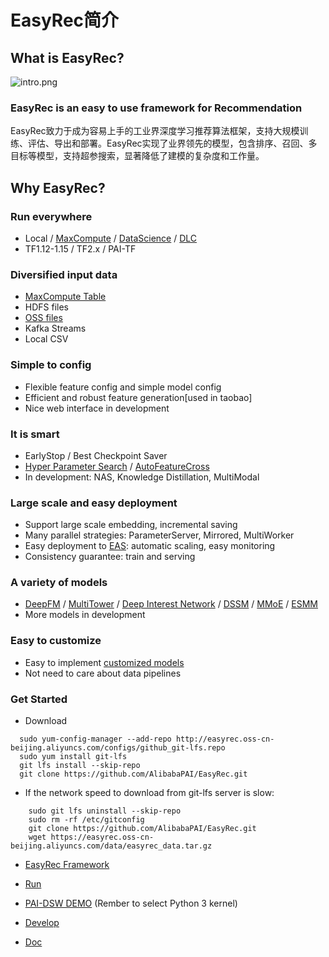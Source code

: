 # EasyRec简介

## What is&#160;EasyRec?

![intro.png](docs/images/intro.png)

### EasyRec is an easy to use framework for Recommendation

EasyRec致力于成为容易上手的工业界深度学习推荐算法框架，支持大规模训练、评估、导出和部署。EasyRec实现了业界领先的模型，包含排序、召回、多目标等模型，支持超参搜索，显著降低了建模的复杂度和工作量。

## Why EasyRec?

### Run everywhere

-  Local / [MaxCompute](https://help.aliyun.com/product/27797.html) / [DataScience](https://help.aliyun.com/document_detail/170836.html) / [DLC](https://www.alibabacloud.com/help/zh/doc-detail/165137.htm?spm=a2c63.p38356.b99.79.4c0734a4bVav8D)
- TF1.12-1.15 / TF2.x / PAI-TF

### Diversified input data

- [MaxCompute Table](https://help.aliyun.com/document_detail/27819.html?spm=a2c4g.11186623.6.554.91d517bazK7nTF)
- HDFS files
- [OSS files](https://help.aliyun.com/product/31815.html?spm=5176.7933691.1309819.8.5bb52a66ZQOobj)
- Kafka Streams
- Local CSV

### Simple to config

- Flexible feature config and simple model config
- Efficient and robust feature generation\[used in taobao\]
- Nice web interface in development

### It is smart

- EarlyStop / Best Checkpoint Saver
- [Hyper Parameter Search](docs/source/automl/hpo_pai.md) / [AutoFeatureCross](docs/source/automl/auto_cross_emr.md)
- In development: NAS, Knowledge Distillation, MultiModal

### Large scale and easy deployment

- Support large scale embedding, incremental saving
- Many parallel strategies: ParameterServer, Mirrored, MultiWorker
- Easy deployment to [EAS](https://help.aliyun.com/document_detail/113696.html?spm=a2c4g.11174283.6.745.344d1987M3j15E): automatic scaling, easy monitoring
- Consistency guarantee: train and serving

### A variety of models

- [DeepFM](docs/source/models/deepfm.md) / [MultiTower](docs/source/models/multi_tower.md) / [Deep Interest Network](docs/source/models/din.md) / [DSSM](docs/source/models/dssm.md) / [MMoE](docs/source/models/mmoe.md) / [ESMM](docs/source/models/esmm.md)
- More models in development

### Easy to customize

- Easy to implement [customized models](docs/source/models/user_define.md)
- Not need to care about data pipelines

### Get Started

- Download
```
  sudo yum-config-manager --add-repo http://easyrec.oss-cn-beijing.aliyuncs.com/configs/github_git-lfs.repo
  sudo yum install git-lfs
  git lfs install --skip-repo
  git clone https://github.com/AlibabaPAI/EasyRec.git
```

- If the network speed to download from git-lfs server is slow:
```
    sudo git lfs uninstall --skip-repo
    sudo rm -rf /etc/gitconfig
    git clone https://github.com/AlibabaPAI/EasyRec.git
    wget https://easyrec.oss-cn-beijing.aliyuncs.com/data/easyrec_data.tar.gz
```

- [EasyRec Framework](https://easyrec.oss-cn-beijing.aliyuncs.com/docs/EasyRec.pptx)

- [Run](docs/source/quick_start/local_tutorial.md)

- [PAI-DSW DEMO](https://dsw-dev.data.aliyun.com/#/?fileUrl=http://easyrec.oss-cn-beijing.aliyuncs.com/dsw/easy_rec_demo.ipynb&fileName=EasyRec_DeepFM.ipynb)
(Rember to select Python 3 kernel)

- [Develop](docs/source/develop.md)

- [Doc](https://easyrec.readthedocs.io/en/latest/)

